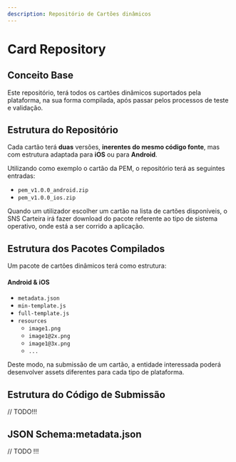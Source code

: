 ```yaml
---
description: Repositório de Cartões dinâmicos
---
```


# Card Repository

## Conceito Base

Este repositório, terá todos os cartões dinâmicos suportados pela plataforma, na sua forma compilada, após passar pelos processos de teste e validação.

## Estrutura do Repositório

Cada cartão terá **duas** versões, **inerentes do mesmo código fonte**, mas com estrutura adaptada para **iOS** ou para **Android**.

Utilizando como exemplo o cartão da PEM, o repositório terá as seguintes entradas:

* `pem_v1.0.0_android.zip`
* `pem_v1.0.0_ios.zip`

Quando um utilizador escolher um cartão na lista de cartões disponíveis, o SNS Carteira irá fazer download do pacote referente ao tipo de sistema operativo, onde está a ser corrido a aplicação.

## Estrutura dos Pacotes Compilados

Um pacote de cartões dinâmicos terá como estrutura:

#### Android & iOS

* `metadata.json`
* `min-template.js`
* `full-template.js`
* `resources`
  * `image1.png`
  * `image1@2x.png`
  * `image1@3x.png`
  * `...`

Deste modo, na submissão de um cartão, a entidade interessada poderá desenvolver assets diferentes para cada tipo de plataforma.



## Estrutura do Código de Submissão

// TODO!!!



## JSON Schema:metadata.json

// TODO !!!

